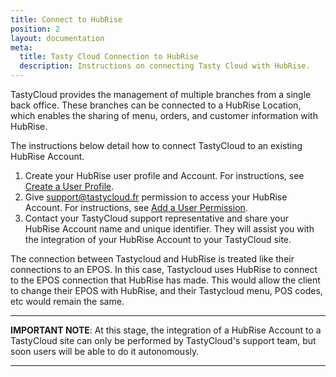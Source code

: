 ```yaml
---
title: Connect to HubRise
position: 2
layout: documentation
meta:
  title: Tasty Cloud Connection to HubRise
  description: Instructions on connecting Tasty Cloud with HubRise.
---
```


TastyCloud provides the management of multiple branches from a single back office. These branches can be connected to a HubRise Location, which enables the sharing of menu, orders, and customer information with HubRise.

The instructions below detail how to connect TastyCloud to an existing HubRise Account.

1. Create your HubRise user profile and Account. For instructions, see [Create a User Profile](https://www.hubrise.com/docs/getting-started/#create-a-user-profile).
1. Give support@tastycloud.fr permission to access your HubRise Account. For instructions, see [Add a User Permission](https://www.hubrise.com/docs/permissions/#add-a-user).
1. Contact your TastyCloud support representative and share your HubRise Account name and unique identifier. They will assist you with the integration of your HubRise Account to your TastyCloud site.

The connection between Tastycloud and HubRise is treated like their connections to an EPOS. In this case, Tastycloud uses HubRise to connect to the EPOS connection that HubRise has made. This would allow the client to change their EPOS with HubRise, and their Tastycloud menu, POS codes, etc would remain the same.

---

**IMPORTANT NOTE**: At this stage, the integration of a HubRise Account to a TastyCloud site can only be performed by TastyCloud's support team, but soon users will be able to do it autonomously.

---
